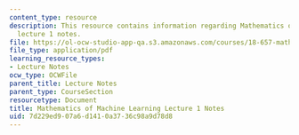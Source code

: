 ```yaml
---
content_type: resource
description: This resource contains information regarding Mathematics of machine learning
  lecture 1 notes.
file: https://ol-ocw-studio-app-qa.s3.amazonaws.com/courses/18-657-mathematics-of-machine-learning-fall-2015/7d229ed907a6d1410a3736c98a9d78d8_MIT18_657F15_L1.pdf
file_type: application/pdf
learning_resource_types:
- Lecture Notes
ocw_type: OCWFile
parent_title: Lecture Notes
parent_type: CourseSection
resourcetype: Document
title: Mathematics of Machine Learning Lecture 1 Notes
uid: 7d229ed9-07a6-d141-0a37-36c98a9d78d8
---
```

